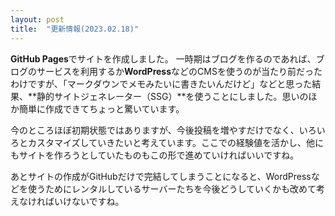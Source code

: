 ```yaml
---
layout: post
title:  "更新情報(2023.02.18)"
---
```


**GitHub Pages**でサイトを作成しました。
一時期はブログを作るのであれば、ブログのサービスを利用するか**WordPress**などのCMSを使うのが当たり前だったわけですが、「マークダウンでメモみたいに書きたいんだけど」などと思った結果、**静的サイトジェネレーター（SSG）**を使うことにしました。思いのほか簡単に作成できてちょっと驚いています。

今のところほぼ初期状態ではありますが、今後投稿を増やすだけでなく、いろいろとカスタマイズしていきたいと考えています。ここでの経験値を活かし、他にもサイトを作ろうとしていたものもこの形で進めていければいいですね。

あとサイトの作成がGitHubだけで完結してしまうことになると、WordPressなどを使うためにレンタルしているサーバーたちを今後どうしていくかも改めて考えなければいけないですね。
